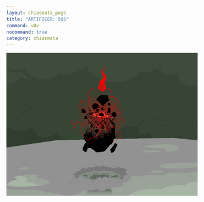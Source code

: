 ```yaml
---
layout: chiasmata_page
title: "ARTIFICER: 505"
command: <Θ>
nocommand: true
category: chiasmata
---
```


![505](/chiasmata/images/narrative/503.png)